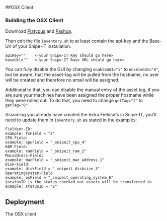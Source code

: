 ##OSX Client

### Building the OSX Client



Download [Platypus](https://github.com/sveinbjornt/Platypus) and [Pashua](https://github.com/BlueM/Pashua). 


Then edit the file `inventory.sh` to at least contain the api-key and the Base-Url of your Snipe-IT installation.
```
apiKey=""    <-your Snipe-IT Key should go here>
baseUrl=""   <-your Snipe-IT Base URL should go here>
```

You can fully disable the GUI by changing `enableGUI="1"` to `enableGUI="0"`, but be aware, that the asset-tag will be pulled from the hostname, no user will be created and therefore no email will be assigned.

Additional to that, you can disable the manual entry of the asset tag, if you are sure your machines have been assigned the proper hostname while they were rolled out. To do that, you need to change `getTag="1"` to `getTag="0"`

Assuming you already have created the extra Fieldsets in Snipe-IT, you'll need to update them in `inventory.sh` as stated in the examples:

```
Fieldset-ID:																		
example: fsField = "2"															
CPU-Field:																		
example: cpuField = "_snipeit_cpu_4"												
RAM-Field:																		
example: ramField = "_snipeit_ram_2"												
Macaddress-Field:																	
example: macField = "_snipeit_mac_address_1"										
Disk-Field:																		
example: diskField = "_snipeit_disksize_3"										
Operatingsystem-Field																
example: osField = "_snipeit_operating_system_6"									
$statusID is the status checked out assets will be transferred to					
example: statusID = "2"															
```


## Deployment



The OSX client 

